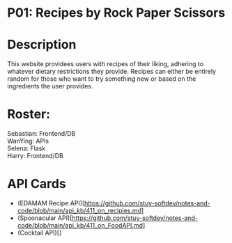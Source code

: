 # P01: Recipes by Rock Paper Scissors
# Description
This website providees users with recipes of their liking, adhering to whatever dietary restrictions they provide. Recipes can either be entirely random for those who want to try something new or based on the ingredients the user provides.
# Roster:
Sebastian: Frontend/DB  
WanYing: APIs  
Selena: Flask  
Harry:  Frontend/DB  
# API Cards
- (EDAMAM Recipe API)[https://github.com/stuy-softdev/notes-and-code/blob/main/api_kb/411_on_recipies.md]  
- (Spoonacular API)[https://github.com/stuy-softdev/notes-and-code/blob/main/api_kb/411_on_FoodAPI.md]
- (Cocktail API)[]
